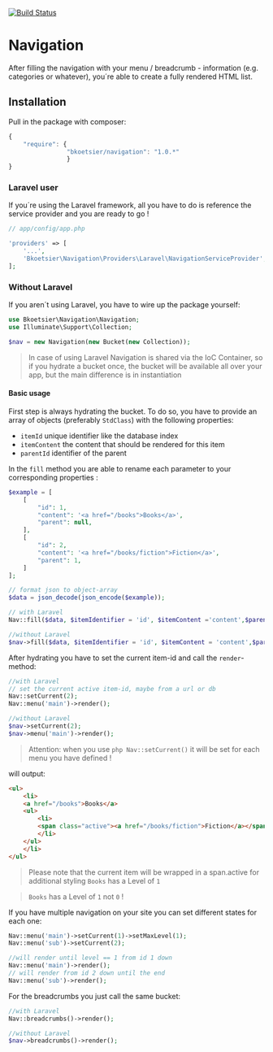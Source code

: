 [![Build Status](https://travis-ci.org/bastiankoetsier/navigation.svg?branch=master)](https://travis-ci.org/bastiankoetsier/navigation)
# Navigation
After filling the navigation with your menu / breadcrumb - information (e.g. categories or whatever), you´re able to
create a fully rendered HTML list.

## Installation

Pull in the package with composer:
```js
{
    "require": {
                "bkoetsier/navigation": "1.0.*"
                }
}
```

### Laravel user
If you´re using the Laravel framework, all you  have to do is reference the service provider and you are ready to go !
```php
// app/config/app.php

'providers' => [
    '...',
    'Bkoetsier\Navigation\Providers\Laravel\NavigationServiceProvider',
];
```

### Without Laravel
If you aren´t using Laravel, you have to wire up the package yourself:
```php
use Bkoetsier\Navigation\Navigation;
use Illuminate\Support\Collection;

$nav = new Navigation(new Bucket(new Collection));

```

> In case of using Laravel Navigation is shared via the IoC Container, so if you hydrate a bucket once, the bucket will be available all over your app,
> but the main difference is in instantiation

#### Basic usage
First step is always hydrating the bucket. To do so, you have to provide an array of objects (preferably `StdClass`)
with the following properties:
- `itemId` unique identifier like the database index
- `itemContent` the content that should be rendered for this item
- `parentId` identifier of the parent

In the `fill` method you are able to rename each parameter to your corresponding properties :

```php
$example = [
    [
        "id": 1,
        "content": '<a href="/books">Books</a>',
        "parent": null,
    ],
    [
        "id": 2,
        "content": '<a href="/books/fiction">Fiction</a>',
        "parent": 1,
    ]
];

```

```php
// format json to object-array
$data = json_decode(json_encode($example));

// with Laravel
Nav::fill($data, $itemIdentifier = 'id', $itemContent ='content',$parentIdentifier = 'parent');

//without Laravel
$nav->fill($data, $itemIdentifier = 'id', $itemContent = 'content',$parentIdentifier = 'parent');
```

After hydrating you have to set the current item-id and call the `render`-method:
```php
//with Laravel
// set the current active item-id, maybe from a url or db
Nav::setCurrent(2);
Nav::menu('main')->render();

//without Laravel
$nav->setCurrent(2);
$nav->menu('main')->render();
```
> Attention: when you use ```php Nav::setCurrent()``` it will be set for each menu you have defined !

will output:
```html
<ul>
    <li>
    <a href="/books">Books</a>
    <ul>
        <li>
        <span class="active"><a href="/books/fiction">Fiction</a></span>
        </li>
    </ul>
    </li>
</ul>
```
> Please note that the current item will be wrapped in a span.active for additional styling
> `Books` has a Level of `1`

> `Books` has a Level of `1` not `0` !

If you have multiple navigation on your site you can set different states for each one:
```php
Nav::menu('main')->setCurrent(1)->setMaxLevel(1);
Nav::menu('sub')->setCurrent(2);

//will render until level == 1 from id 1 down
Nav::menu('main')->render();
// will render from id 2 down until the end
Nav::menu('sub')->render();
```
For the breadcrumbs you just call the same bucket:
```php
//with Laravel
Nav::breadcrumbs()->render();

//without Laravel
$nav->breadcrumbs()->render();
```









